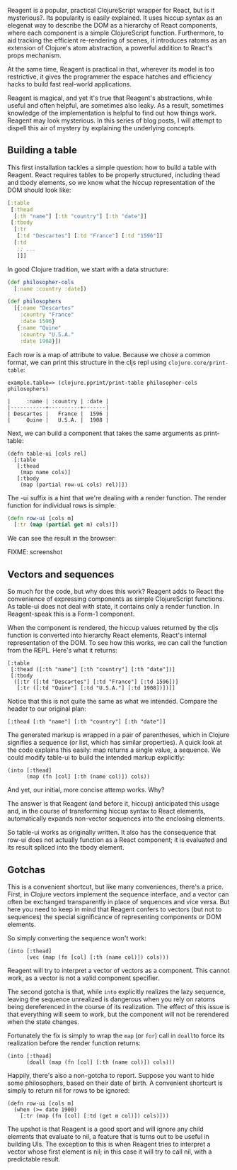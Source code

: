 Reagent is a popular, practical ClojureScript wrapper for React, but is it
mysterious?. Its popularity is easily explained. It uses hiccup syntax as an
elegenat way to describe the DOM as a hierarchy of React components, where each
component is a simple ClojureScript function. Furthermore, to aid tracking the
efficient re-rendering of scenes, it introduces ratoms as an extension of
Clojure's atom abstraction, a powerful addition to React's props mechanism.

At the same time, Reagent is practical in that, wherever its model is too
restrictive, it gives the programmer the espace hatches and efficiency hacks to
build fast real-world applications.

Reagent is magical, and yet it's true that Reagent's abstractions, while useful
and often helpful, are sometimes also leaky. As a result, sometimes knowledge of
the implementation is helpful to find out how things work. Reagent may look
mysterious. In this series of blog posts, I will attempt to dispell this air of
mystery by explaining the underlying concepts.

## Building a table

This first installation tackles a simple question: how to build a table with
Reagent. React requires tables to be properly structured, including thead and
tbody elements, so we know what the hiccup representation of the DOM should
look like:

```clojure
[:table
 [:thead
  [:th "name"] [:th "country"] [:th "date"]]
 [:tbody
  [:tr
   [:td "Descartes"] [:td "France"] [:td "1596"]]
  [:td
   ;; ...
   ]]]
```

In good Clojure tradition, we start with a data structure:

```clojure
(def philosopher-cols
  [:name :country :date])

(def philosophers
  [{:name "Descartes"
    :country "France"
    :date 1596}
   {:name "Quine"
    :country "U.S.A."
    :date 1908}])
```

Each row is a map of attribute to value. Because we chose a common format, we
can print this structure in the cljs repl using `clojure.core/print-table`:

```
example.table=> (clojure.pprint/print-table philosopher-cols philosophers)

|     :name | :country | :date |
|-----------+----------+-------|
| Descartes |   France |  1596 |
|     Quine |   U.S.A. |  1908 |
```

Next, we can build a component that takes the same arguments as print-table:

```
(defn table-ui [cols rel]
  [:table
   [:thead
    (map name cols)]
   [:tbody
    (map (partial row-ui cols) rel)]])

```

The -ui suffix is a hint that we're dealing with a render function. The render
function for individual rows is simple:

```clojure
(defn row-ui [cols m]
  [:tr (map (partial get m) cols)])
```

We can see the result in the browser:

FIXME: screenshot

## Vectors and sequences

So much for the code, but why does this work? Reagent adds to React the
convenience of expressing components as simple ClojureScript functions.
As table-ui does not deal with state, it contains only a render function. In
Reagent-speak this is a Form-1 component.

When the component is rendered, the hiccup values returned by the cljs function
is converted into hierarchy React elements, React's internal representation of
the DOM. To see how this works, we can call the function from the REPL. Here's
what it returns:

```
[:table
 [:thead ([:th "name"] [:th "country"] [:th "date"])]
 [:tbody
  ([:tr ([:td "Descartes"] [:td "France"] [:td 1596])]
   [:tr ([:td "Quine"] [:td "U.S.A."] [:td 1908])])]]
```

Notice that this is not quite the same as what we intended. Compare the header
to our original plan:

```
[:thead [:th "name"] [:th "country"] [:th "date"]]
```

The generated markup is wrapped in a pair of parentheses, which in Clojure
signifies a sequence (or list, which has similar properties). A quick look at
the code explains this easily: map returns a single value, a sequence. We
could modify table-ui to build the intended markup explicitly:

```
(into [:thead]
      (map (fn [col] [:th (name col)]) cols))
```

And yet, our initial, more concise attemp works. Why?

The answer is that Reagent (and before it, hiccup) anticipated this usage and,
in the course of transforming hiccup syntax to React elements, automatically
expands non-vector sequences into the enclosing elements.

So table-ui works as originally written. It also has the consequence that row-ui
does not actually function as a React component; it is evaluated and its result
spliced into the tbody element.

## Gotchas

This is a convenient shortcut, but like many conveniences, there's a price.
First, in Clojure vectors implement the sequence interface, and a vector can
often be exchanged transparently in place of sequences and vice versa. But here
you need to keep in mind that Reagent confers to vectors (but not to sequences)
the special significance of representing components or DOM elements.

So simply converting the sequence won't work:

```
(into [:thead]
      (vec (map (fn [col] [:th (name col)]) cols)))
```

Reagent will try to interpret a vector of vectors as a component. This cannot
work, as a vector is not a valid component specifier.

The second gotcha is that, while `into` explicitly realizes the lazy sequence,
leaving the sequence unrealized is dangerous when you rely on ratoms being
dereferenced in the course of its realization. The effect of this issue is that
everything will seem to work, but the component will not be rerendered when the
state changes.

Fortunately the fix is simply to wrap the `map` (or `for`) call in `doall`to
force its realization before the render function returns:

```
(into [:thead]
      (doall (map (fn [col] [:th (name col)]) cols)))
```

Happily, there's also a non-gotcha to report. Suppose you want to hide some
philosophers, based on their date of birth. A convenient shortcurt is simply to return
nil for rows to be ignored:

```
(defn row-ui [cols m]
  (when (>= date 1900)
    [:tr (map (fn [col] [:td (get m col)]) cols)]))
```

The upshot is that Reagent is a good sport and will ignore any child elements that
evaluate to nil, a feature that is turns out to be useful in building UIs. The
exception to this is when Reagent tries to interpret a vector whose first
element is nil; in this case it will try to call nil, with a predictable result.
